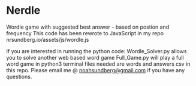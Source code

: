 # Nerdle
Wordle game with suggested best answer - based on postion and frequency
This code has been rewrote to JavaScript in my repo nrsundberg.io/assets/js/wordle.js

If you are interested in running the python code:
    Wordle_Solver.py allows you to solve another web based word game
    Full_Game.py will play a full word game in python3 terminal 
    files needed are words and answers csv in this repo. Please email me @ noahsundberg@gmail.com if you have any questions.

